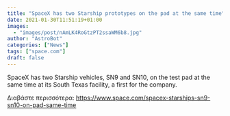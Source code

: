 ```yaml
---
title: "SpaceX has two Starship prototypes on the pad at the same time"
date: 2021-01-30T11:51:19+01:00
images:
  - "images/post/nAmLK4RoGtzPT2ssaWM6b8.jpg"
author: "AstroBot"
categories: ["News"]
tags: ["space.com"]
draft: false
---
```


SpaceX has two Starship vehicles, SN9 and SN10, on the test pad at the same time at its South Texas facility, a first for the company. 

Διαβάστε περισσότερα: https://www.space.com/spacex-starships-sn9-sn10-on-pad-same-time
